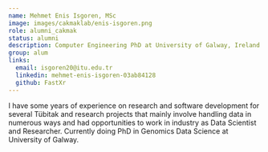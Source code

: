 ```yaml
---
name: Mehmet Enis Isgoren, MSc
image: images/cakmaklab/enis-isgoren.png
role: alumni_cakmak
status: alumni
description: Computer Engineering PhD at University of Galway, Ireland
group: alum
links:
  email: isgoren20@itu.edu.tr
  linkedin: mehmet-enis-isgoren-03ab84128
  github: FastXr
---
```


I have some years of experience on research and software development for several Tübitak and research projects that mainly involve handling data in numerous ways and had opportunities to work in industry as Data Scientist and Researcher. Currently doing PhD in Genomics Data Science at University of Galway.